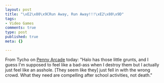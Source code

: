 ```yaml
--- 
layout: post
title: "\xE2\x80\x9CRun Away, Run Away!!!\xE2\x80\x9D"
tags: 
- Video Games
comments: true
type: post
published: true
meta: {}

---
```

From Tycho on <a href="http://www.penny-arcade.com/">Penny Arcade</a> today: "Halo has those little grunts, and I guess I'm supposed to feel like a bad-ass when I destroy them but I actually just feel like an asshole. [They seem like they] just fell in with the wrong crowd. What they need are compelling after school activities, not death."
